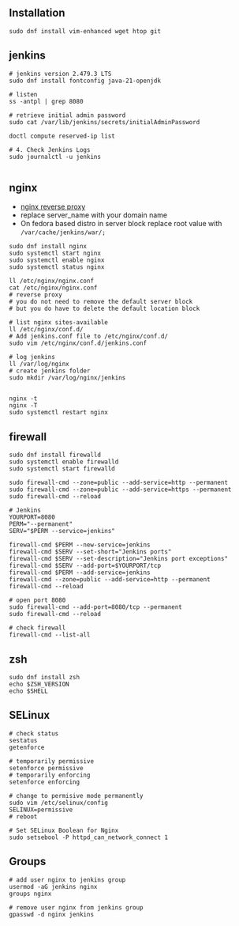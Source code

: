 ## Installation
```
sudo dnf install vim-enhanced wget htop git
```

## jenkins
```
# jenkins version 2.479.3 LTS
sudo dnf install fontconfig java-21-openjdk

# listen
ss -antpl | grep 8080

# retrieve initial admin password
sudo cat /var/lib/jenkins/secrets/initialAdminPassword

doctl compute reserved-ip list

# 4. Check Jenkins Logs
sudo journalctl -u jenkins


```

## nginx
- [nginx reverse proxy](https://www.jenkins.io/doc/book/system-administration/reverse-proxy-configuration-with-jenkins/reverse-proxy-configuration-nginx/)
- replace server_name with your domain name
- On fedora based distro in server block replace root value with `/var/cache/jenkins/war/;`
```
sudo dnf install nginx
sudo systemctl start nginx
sudo systemctl enable nginx
sudo systemctl status nginx

ll /etc/nginx/nginx.conf
cat /etc/nginx/nginx.conf
# reverse proxy
# you do not need to remove the default server block
# but you do have to delete the default location block

# list nginx sites-available
ll /etc/nginx/conf.d/
# Add jenkins.conf file to /etc/nginx/conf.d/
sudo vim /etc/nginx/conf.d/jenkins.conf

# log jenkins
ll /var/log/nginx
# create jenkins folder
sudo mkdir /var/log/nginx/jenkins


nginx -t
nginx -T
sudo systemctl restart nginx
```

## firewall
```
sudo dnf install firewalld
sudo systemctl enable firewalld
sudo systemctl start firewalld

sudo firewall-cmd --zone=public --add-service=http --permanent
sudo firewall-cmd --zone=public --add-service=https --permanent
sudo firewall-cmd --reload

# Jenkins
YOURPORT=8080
PERM="--permanent"
SERV="$PERM --service=jenkins"

firewall-cmd $PERM --new-service=jenkins
firewall-cmd $SERV --set-short="Jenkins ports"
firewall-cmd $SERV --set-description="Jenkins port exceptions"
firewall-cmd $SERV --add-port=$YOURPORT/tcp
firewall-cmd $PERM --add-service=jenkins
firewall-cmd --zone=public --add-service=http --permanent
firewall-cmd --reload

# open port 8080
sudo firewall-cmd --add-port=8080/tcp --permanent
sudo firewall-cmd --reload

# check firewall
firewall-cmd --list-all
```

## zsh
```
sudo dnf install zsh
echo $ZSH_VERSION
echo $SHELL

```

## SELinux
```
# check status
sestatus
getenforce

# temporarily permissive
setenforce permissive
# temporarily enforcing
setenforce enforcing

# change to permisive mode permanently
sudo vim /etc/selinux/config
SELINUX=permissive
# reboot

# Set SELinux Boolean for Nginx
sudo setsebool -P httpd_can_network_connect 1

```

## Groups
```
# add user nginx to jenkins group
usermod -aG jenkins nginx
groups nginx

# remove user nginx from jenkins group
gpasswd -d nginx jenkins

```